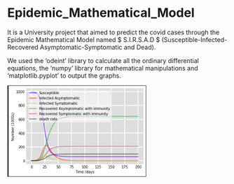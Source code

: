 # Epidemic_Mathematical_Model
<p> It is a University project that aimed to predict the covid cases through the Epidemic Mathematical Model named $ S.I.R.S.A.D $ (Susceptible-Infected-Recovered Asymptomatic-Symptomatic and Dead). </p>

<p>	We used the ‘odeint’ library to calculate all the ordinary differential equations, the ‘numpy’ library for mathematical manipulations and ‘matplotlib.pyplot’ to output the graphs. </p>

![](img1.png)
